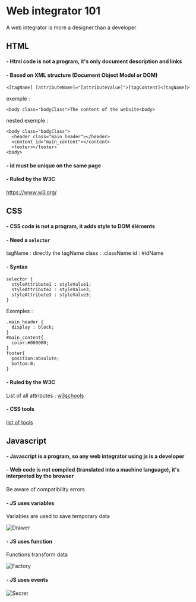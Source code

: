 # Web integrator 101

A web integrator is more a designer than a developer

## HTML

#### - Html code is not a program, it's only document description and links

#### - Based on XML structure (Document Object Model or DOM)

```
<[tagName] [attributeName]="[attributeValue]">[tagContent]<[tagName]>
```

exemple :

```
<body class="bodyClass">The content of the website<body>
```

nested exemple :

```
<body class="bodyClass">
  <header class="main_header"></header>
  <content id="main_content"></content>
  <footer></footer>
<body>
```

#### - id must be unique on the same page

#### - Ruled by the W3C

https://www.w3.org/


## CSS

#### - CSS code is not a program, it adds style to DOM éléments

#### - Need a `selector`

tagName : directly the tagName
class : .className
id : #idName

#### - Syntax

```
selector {
  styleAttribute1 : styleValue1;
  styleAttribute2 : styleValue3;
  styleAttribute3 : styleValue3;
}
```

Exemples :

```
.main_header {
  display : block;
}
#main_content{
  color:#000000;
}
footer{
  position:absolute;
  bottom:0;
}
```

#### - Ruled by the W3C

List of all attributes : [w3schools](https://www.w3schools.com/cssref/)


#### - CSS tools

[list of tools](https://medium.com/better-programming/8-must-use-css-tools-e526f81835a0)

## Javascript

#### - Javascript is a program, so any web integrator using js is a developer

#### - Web code is not compiled (translated into a machine language), it's interpreted by the browser

Be aware of compatibility errors

#### - JS uses variables

Variables are used to save temporary data

![Drawer](https://st2.depositphotos.com/4060975/8916/v/600/depositphotos_89164638-stock-illustration-drawer-colored-vector-illustration.jpg)

#### - JS uses function

Functions transform data

![Factory](https://img.favpng.com/20/4/7/portable-network-graphics-clip-art-illustration-factory-image-png-favpng-YyfMM3ZcnYXKYzgi7pK7q2tY7.jpg)

#### - JS uses events

![Secret](https://thumbs.dreamstime.com/b/whisper-talk-sketch-engraving-vector-whisper-hand-near-mouth-to-ear-sketch-line-art-engraving-vector-illustration-tee-shirt-158424678.jpg)
